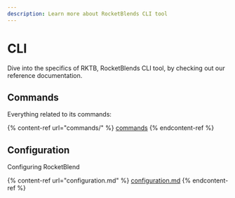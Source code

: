 ```yaml
---
description: Learn more about RocketBlends CLI tool
---
```


# CLI

Dive into the specifics of RKTB, RocketBlends CLI tool, by checking out our reference documentation.

## Commands

Everything related to its commands:

{% content-ref url="commands/" %}
[commands](commands/)
{% endcontent-ref %}

## Configuration

Configuring RocketBlend

{% content-ref url="configuration.md" %}
[configuration.md](configuration.md)
{% endcontent-ref %}
